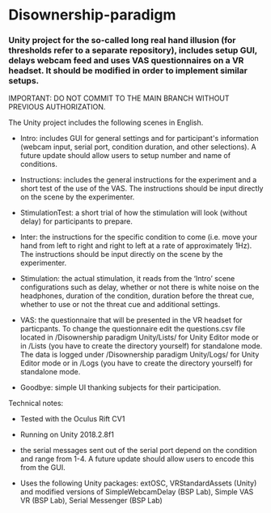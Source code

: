 # Disownership-paradigm

### Unity project for the so-called long real hand illusion (for thresholds refer to a separate repository), includes setup GUI, delays webcam feed and uses VAS questionnaires on a VR headset. It should be modified in order to implement similar setups.

IMPORTANT: DO NOT COMMIT TO THE MAIN BRANCH WITHOUT PREVIOUS AUTHORIZATION.

The Unity project includes the following scenes in English. 

- Intro: includes GUI for general settings and for participant's information (webcam input, serial port, condition duration, and other selections). A future update should allow users to setup number and name of conditions.

- Instructions: includes the general instructions for the experiment and a short test of the use of the VAS. The instructions should be input directly on the scene by the experimenter.

- StimulationTest: a short trial of how the stimulation will look (without delay) for participants to prepare.

- Inter: the instructions for the specific condition to come (i.e. move your hand from left to right and right to left at a rate of approximately 1Hz). The instructions should be input directly on the scene by the experimenter.

- Stimulation: the actual stimulation, it reads from the ‘Intro’ scene configurations such as delay, whether or not there is white noise on the headphones, duration of the condition, duration before the threat cue, whether to use or not the threat cue and additional settings.

- VAS: the questionnaire that will be presented in the VR headset for particpants. To change the questionnaire edit the questions.csv file located in /Disownership paradigm Unity/Lists/ for Unity Editor mode or in /Lists (you have to create the directory yourself) for standalone mode. The data is logged under /Disownership paradigm Unity/Logs/ for Unity Editor mode or in /Logs (you have to create the directory yourself) for standalone mode.

- Goodbye: simple UI thanking subjects for their participation. 

Technical notes: 

- Tested with the Oculus Rift CV1

- Running on Unity 2018.2.8f1
- the serial messages sent out of the serial port depend on the condition and range from 1-4. A future update should allow users to encode this from the GUI.

- Uses the following Unity packages: extOSC, VRStandardAssets (Unity) and modified versions of SimpleWebcamDelay (BSP Lab), Simple VAS VR (BSP Lab), Serial Messenger (BSP Lab)

